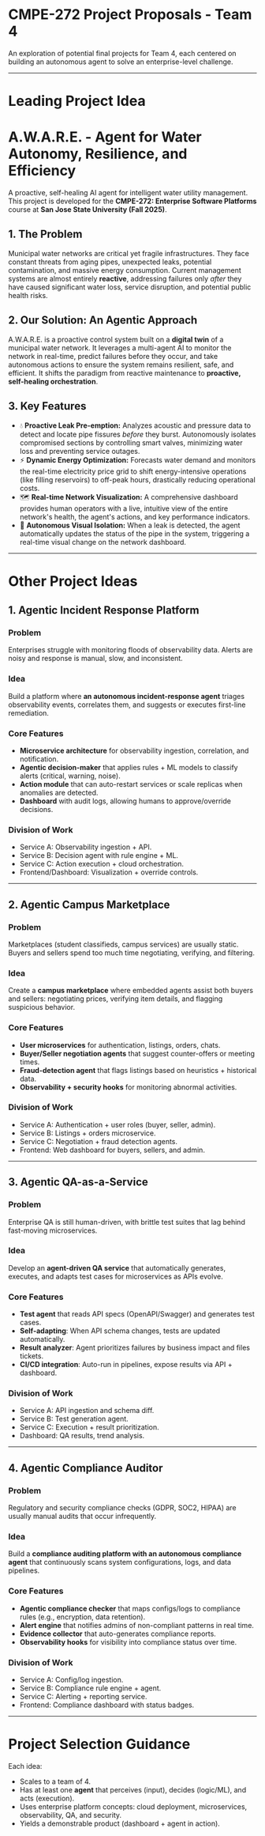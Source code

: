 # CMPE-272 Project Proposals - Team 4

An exploration of potential final projects for Team 4, each centered on building an autonomous agent to solve an enterprise-level challenge.

-----

# Leading Project Idea

# A.W.A.R.E. - Agent for Water Autonomy, Resilience, and Efficiency

A proactive, self-healing AI agent for intelligent water utility management. This project is developed for the **CMPE-272: Enterprise Software Platforms** course at **San Jose State University (Fall 2025)**.

## 1\. The Problem

Municipal water networks are critical yet fragile infrastructures. They face constant threats from aging pipes, unexpected leaks, potential contamination, and massive energy consumption. Current management systems are almost entirely **reactive**, addressing failures only *after* they have caused significant water loss, service disruption, and potential public health risks.

## 2\. Our Solution: An Agentic Approach

A.W.A.R.E. is a proactive control system built on a **digital twin** of a municipal water network. It leverages a multi-agent AI to monitor the network in real-time, predict failures before they occur, and take autonomous actions to ensure the system remains resilient, safe, and efficient. It shifts the paradigm from reactive maintenance to **proactive, self-healing orchestration**.

## 3\. Key Features

  * 💧 **Proactive Leak Pre-emption:** Analyzes acoustic and pressure data to detect and locate pipe fissures *before* they burst. Autonomously isolates compromised sections by controlling smart valves, minimizing water loss and preventing service outages.
  * ⚡ **Dynamic Energy Optimization:** Forecasts water demand and monitors the real-time electricity price grid to shift energy-intensive operations (like filling reservoirs) to off-peak hours, drastically reducing operational costs.
  * 🗺️ **Real-time Network Visualization:** A comprehensive dashboard provides human operators with a live, intuitive view of the entire network's health, the agent's actions, and key performance indicators.
  * 🛑 **Autonomous Visual Isolation:** When a leak is detected, the agent automatically updates the status of the pipe in the system, triggering a real-time visual change on the network dashboard.

---

# Other Project Ideas

## 1. Agentic Incident Response Platform
### Problem
Enterprises struggle with monitoring floods of observability data. Alerts are noisy and response is manual, slow, and inconsistent.

### Idea
Build a platform where **an autonomous incident-response agent** triages observability events, correlates them, and suggests or executes first-line remediation.

### Core Features
- **Microservice architecture** for observability ingestion, correlation, and notification.
- **Agentic decision-maker** that applies rules + ML models to classify alerts (critical, warning, noise).
- **Action module** that can auto-restart services or scale replicas when anomalies are detected.
- **Dashboard** with audit logs, allowing humans to approve/override decisions.

### Division of Work
- Service A: Observability ingestion + API.
- Service B: Decision agent with rule engine + ML.
- Service C: Action execution + cloud orchestration.
- Frontend/Dashboard: Visualization + override controls.

---

## 2. Agentic Campus Marketplace
### Problem
Marketplaces (student classifieds, campus services) are usually static. Buyers and sellers spend too much time negotiating, verifying, and filtering.

### Idea
Create a **campus marketplace** where embedded agents assist both buyers and sellers: negotiating prices, verifying item details, and flagging suspicious behavior.

### Core Features
- **User microservices** for authentication, listings, orders, chats.
- **Buyer/Seller negotiation agents** that suggest counter-offers or meeting times.
- **Fraud-detection agent** that flags listings based on heuristics + historical data.
- **Observability + security hooks** for monitoring abnormal activities.

### Division of Work
- Service A: Authentication + user roles (buyer, seller, admin).
- Service B: Listings + orders microservice.
- Service C: Negotiation + fraud detection agents.
- Frontend: Web dashboard for buyers, sellers, and admin.

---

## 3. Agentic QA-as-a-Service
### Problem
Enterprise QA is still human-driven, with brittle test suites that lag behind fast-moving microservices.

### Idea
Develop an **agent-driven QA service** that automatically generates, executes, and adapts test cases for microservices as APIs evolve.

### Core Features
- **Test agent** that reads API specs (OpenAPI/Swagger) and generates test cases.
- **Self-adapting**: When API schema changes, tests are updated automatically.
- **Result analyzer**: Agent prioritizes failures by business impact and files tickets.
- **CI/CD integration**: Auto-run in pipelines, expose results via API + dashboard.

### Division of Work
- Service A: API ingestion and schema diff.
- Service B: Test generation agent.
- Service C: Execution + result prioritization.
- Dashboard: QA results, trend analysis.

---

## 4. Agentic Compliance Auditor
### Problem
Regulatory and security compliance checks (GDPR, SOC2, HIPAA) are usually manual audits that occur infrequently.

### Idea
Build a **compliance auditing platform with an autonomous compliance agent** that continuously scans system configurations, logs, and data pipelines.

### Core Features
- **Agentic compliance checker** that maps configs/logs to compliance rules (e.g., encryption, data retention).
- **Alert engine** that notifies admins of non-compliant patterns in real time.
- **Evidence collector** that auto-generates compliance reports.
- **Observability hooks** for visibility into compliance status over time.

### Division of Work
- Service A: Config/log ingestion.
- Service B: Compliance rule engine + agent.
- Service C: Alerting + reporting service.
- Frontend: Compliance dashboard with status badges.

---

# Project Selection Guidance
Each idea:
- Scales to a team of 4.
- Has at least one **agent** that perceives (input), decides (logic/ML), and acts (execution).
- Uses enterprise platform concepts: cloud deployment, microservices, observability, QA, and security.
- Yields a demonstrable product (dashboard + agent in action).

